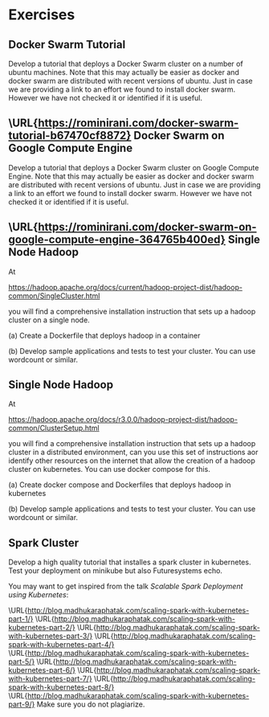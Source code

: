 Exercises
=========

Docker Swarm Tutorial
---------------------

Develop a tutorial that deploys a Docker Swarm cluster on a number of
ubuntu machines. Note that this may actually be easier as docker and
docker swarm are distributed with recent versions of ubuntu. Just in
case we are providing a link to an effort we found to install docker
swarm. However we have not checked it or identified if it is useful.

\URL{https://rominirani.com/docker-swarm-tutorial-b67470cf8872}
Docker Swarm on Google Compute Engine
-------------------------------------

Develop a tutorial that deploys a Docker Swarm cluster on Google Compute
Engine. Note that this may actually be easier as docker and docker swarm
are distributed with recent versions of ubuntu. Just in case we are
providing a link to an effort we found to install docker swarm. However
we have not checked it or identified if it is useful.

\URL{https://rominirani.com/docker-swarm-on-google-compute-engine-364765b400ed}
Single Node Hadoop
------------------

At

<https://hadoop.apache.org/docs/current/hadoop-project-dist/hadoop-common/SingleCluster.html>

you will find a comprehensive installation instruction that sets up a
hadoop cluster on a single node.

\(a) Create a Dockerfile that deploys hadoop in a container

\(b) Develop sample applications and tests to test your cluster. You can
use wordcount or similar.

Single Node Hadoop
------------------

At

<https://hadoop.apache.org/docs/r3.0.0/hadoop-project-dist/hadoop-common/ClusterSetup.html>

you will find a comprehensive installation instruction that sets up a
hadoop cluster in a distributed environment, can you use this set of
instructions aor identify other resources on the internet that allow the
creation of a hadoop cluster on kubernetes. You can use docker compose
for this.

\(a) Create docker compose and Dockerfiles that deploys hadoop in
kubernetes

\(b) Develop sample applications and tests to test your cluster. You can
use wordcount or similar.

Spark Cluster
-------------

Develop a high quality tutorial that installes a spark cluster in
kubernetes. Test your deployment on minikube but also Futuresystems
echo.

You may want to get inspired from the talk *Scalable Spark Deployment
using Kubernetes*:

\URL{http://blog.madhukaraphatak.com/scaling-spark-with-kubernetes-part-1/}
\URL{http://blog.madhukaraphatak.com/scaling-spark-with-kubernetes-part-2/}
\URL{http://blog.madhukaraphatak.com/scaling-spark-with-kubernetes-part-3/}
\URL{http://blog.madhukaraphatak.com/scaling-spark-with-kubernetes-part-4/}
\URL{http://blog.madhukaraphatak.com/scaling-spark-with-kubernetes-part-5/}
\URL{http://blog.madhukaraphatak.com/scaling-spark-with-kubernetes-part-6/}
\URL{http://blog.madhukaraphatak.com/scaling-spark-with-kubernetes-part-7/}
\URL{http://blog.madhukaraphatak.com/scaling-spark-with-kubernetes-part-8/}
\URL{http://blog.madhukaraphatak.com/scaling-spark-with-kubernetes-part-9/}
Make sure you do not plagiarize.
